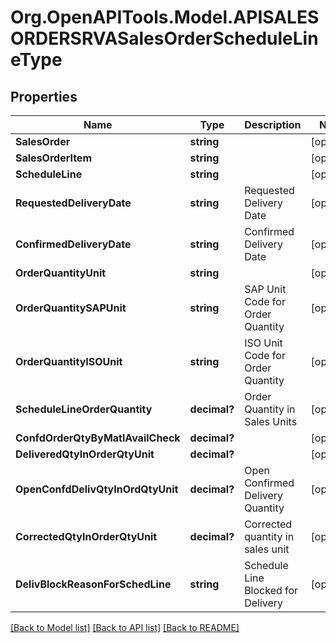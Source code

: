 # Org.OpenAPITools.Model.APISALESORDERSRVASalesOrderScheduleLineType

## Properties

Name | Type | Description | Notes
------------ | ------------- | ------------- | -------------
**SalesOrder** | **string** |  | [optional] 
**SalesOrderItem** | **string** |  | [optional] 
**ScheduleLine** | **string** |  | [optional] 
**RequestedDeliveryDate** | **string** | Requested Delivery Date | [optional] 
**ConfirmedDeliveryDate** | **string** | Confirmed Delivery Date | [optional] 
**OrderQuantityUnit** | **string** |  | [optional] 
**OrderQuantitySAPUnit** | **string** | SAP Unit Code for Order Quantity | [optional] 
**OrderQuantityISOUnit** | **string** | ISO Unit Code for Order Quantity | [optional] 
**ScheduleLineOrderQuantity** | **decimal?** | Order Quantity in Sales Units | [optional] 
**ConfdOrderQtyByMatlAvailCheck** | **decimal?** |  | [optional] 
**DeliveredQtyInOrderQtyUnit** | **decimal?** |  | [optional] 
**OpenConfdDelivQtyInOrdQtyUnit** | **decimal?** | Open Confirmed Delivery Quantity | [optional] 
**CorrectedQtyInOrderQtyUnit** | **decimal?** | Corrected quantity in sales unit | [optional] 
**DelivBlockReasonForSchedLine** | **string** | Schedule Line Blocked for Delivery | [optional] 

[[Back to Model list]](../README.md#documentation-for-models) [[Back to API list]](../README.md#documentation-for-api-endpoints) [[Back to README]](../README.md)

